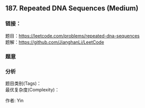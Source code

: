 ## 187. Repeated DNA Sequences (Medium)

### **链接**：
题目：https://leetcode.com/problems/repeated-dna-sequences  
题解：https://github.com/JianghanLi/LeetCode

### **题意**



### **分析**  
题目类别(Tags)：  
最优复杂度(Complexity)：  



作者: Yin
